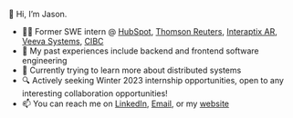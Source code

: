 👋 Hi, I’m Jason.

- 👨‍💻 Former SWE intern @ [HubSpot](https://www.hubspot.com/), [Thomson Reuters](https://www.thomsonreuters.com/), [Interaptix AR](https://www.interaptix.com/), [Veeva Systems](https://www.veeva.com/eu/products/vault-safety-ai/), [CIBC](https://cibccm.com/en)
- 🧠 My past experiences include backend and frontend software engineering
- 🧪 Currently trying to learn more about distributed systems
- 🔍 Actively seeking Winter 2023 internship opportunities, open to any interesting collaboration opportunities!
- 📫 You can reach me on [LinkedIn](https://www.linkedin.com/in/jasonwang24), [Email](mailto:jason.wang1@uwaterloo.ca), or my [website](http://www.jasonwang.site)

<!---
jasonwang24/jasonwang24 is a ✨ special ✨ repository because its `README.md` (this file) appears on your GitHub profile.
You can click the Preview link to take a look at your changes.
--->
